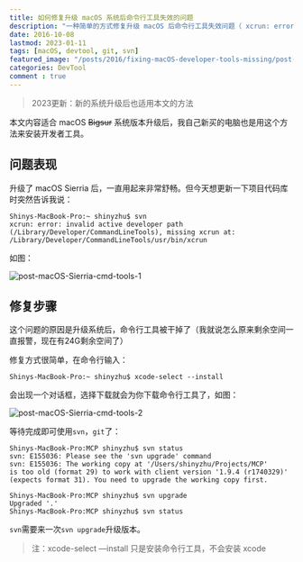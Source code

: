 ```yaml
---
title: 如何修复升级 macOS 系统后命令行工具失效的问题
description: "一种简单的方式修复升级 macOS 后命令行工具失效问题（ xcrun: error: invalid active developer path ）"
date: 2016-10-08
lastmod: 2023-01-11
tags: [macOS, devtool, git, svn]
featured_image: "/posts/2016/fixing-macOS-developer-tools-missing/post-macOS-Sierria-fallback_screen_large.jpg"
categories: DevTool
comment : true
---
```


> 2023更新：新的系统升级后也适用本文的方法

本文内容适合 macOS ~~Bigsur~~ 系统版本升级后，我自己新买的电脑也是用这个方法来安装开发者工具。

## 问题表现

 升级了 macOS Sierria 后，一直用起来非常舒畅。但今天想更新一下项目代码库时突然告诉我说：

```shell
Shinys-MacBook-Pro:~ shinyzhu$ svn
xcrun: error: invalid active developer path (/Library/Developer/CommandLineTools), missing xcrun at: /Library/Developer/CommandLineTools/usr/bin/xcrun
```

如图：

![post-macOS-Sierria-cmd-tools-1](/posts/2016/fixing-macOS-developer-tools-missing/post-macOS-Sierria-cmd-tools-1.png)

## 修复步骤

这个问题的原因是升级系统后，命令行工具被干掉了（我就说怎么原来剩余空间一直报警，现在有24G剩余空间了）

修复方式很简单，在命令行输入：

```shell
Shinys-MacBook-Pro:~ shinyzhu$ xcode-select --install
```

会出现一个对话框，选择下载就会为你下载命令行工具了，如图：

![post-macOS-Sierria-cmd-tools-2](/posts/2016/fixing-macOS-developer-tools-missing/post-macOS-Sierria-cmd-tools-2.png)

 等待完成即可使用`svn`，`git`了：

```shell
Shinys-MacBook-Pro:MCP shinyzhu$ svn status
svn: E155036: Please see the 'svn upgrade' command
svn: E155036: The working copy at '/Users/shinyzhu/Projects/MCP'
is too old (format 29) to work with client version '1.9.4 (r1740329)' (expects format 31). You need to upgrade the working copy first.

Shinys-MacBook-Pro:MCP shinyzhu$ svn upgrade
Upgraded '.'
Shinys-MacBook-Pro:MCP shinyzhu$ svn status
```

`svn`需要来一次`svn upgrade`升级版本。

> 注：xcode-select —install 只是安装命令行工具，不会安装 xcode